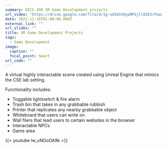 ```yaml
---
summary: EECS 498 XR Game Development projects
url_video: "https://drive.google.com/file/d/1g-xUIm530ypMFkjll02E3rPawakQzaxw/view?usp=sharing"
date: 2021-11-26T01:00:00.000Z
external_link: ""
url_slides: ""
title: XR Game Development Projects
tags:
  - Game Development
image:
  caption: ""
  focal_point: Smart
url_code: ""
---
```

A virtual highly interactable scene created using Unreal Engine that mimics the CSE lab setting. 

Functionality includes:

* Toggable lightswitch & fire alarm
* Trash bin that takes in any grabbable rubbish
* Printer that replicates any nearby grabbable object
* Whiteboard that users can write on
* Wall filers that lead users to certain websites in the browser
* Interactable NPCs
* Game area

{{< youtube lw_vNGoDA9k >}}
